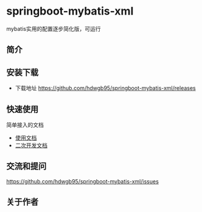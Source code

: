 # springboot-mybatis-xml
mybatis实用的配置逐步简化版，可运行

## 简介



## 安装下载

- 下载地址 https://github.com/hdwgb95/springboot-mybatis-xml/releases

## 快速使用

简单接入的文档

- [使用文档](./doc/use/README.md)
- [二次开发文档](./doc/dev/README.md)

## 交流和提问

https://github.com/hdwgb95/springboot-mybatis-xml/issues

## 关于作者


